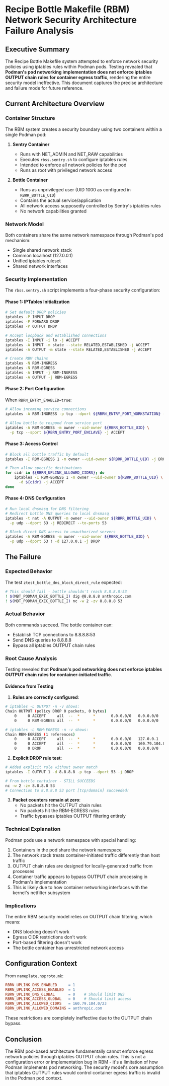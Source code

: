 # Recipe Bottle Makefile (RBM) Network Security Architecture Failure Analysis

## Executive Summary

The Recipe Bottle Makefile system attempted to enforce network security policies using iptables rules within Podman pods. Testing revealed that **Podman's pod networking implementation does not enforce iptables OUTPUT chain rules for container egress traffic**, rendering the entire security model ineffective. This document captures the precise architecture and failure mode for future reference.

## Current Architecture Overview

### Container Structure
The RBM system creates a security boundary using two containers within a single Podman pod:

1. **Sentry Container**
   - Runs with NET_ADMIN and NET_RAW capabilities
   - Executes `rbss.sentry.sh` to configure iptables rules
   - Intended to enforce all network policies for the pod
   - Runs as root with privileged network access

2. **Bottle Container**
   - Runs as unprivileged user (UID 1000 as configured in `RBRR_BOTTLE_UID`)
   - Contains the actual service/application
   - All network access supposedly controlled by Sentry's iptables rules
   - No network capabilities granted

### Network Model
Both containers share the same network namespace through Podman's pod mechanism:
- Single shared network stack
- Common localhost (127.0.0.1)
- Unified iptables ruleset
- Shared network interfaces

### Security Implementation

The `rbss.sentry.sh` script implements a four-phase security configuration:

#### Phase 1: IPTables Initialization
```bash
# Set default DROP policies
iptables -P INPUT DROP
iptables -P FORWARD DROP
iptables -P OUTPUT DROP

# Accept loopback and established connections
iptables -I INPUT -i lo -j ACCEPT
iptables -A INPUT -m state --state RELATED,ESTABLISHED -j ACCEPT
iptables -A OUTPUT -m state --state RELATED,ESTABLISHED -j ACCEPT

# Create RBM chains
iptables -N RBM-INGRESS
iptables -N RBM-EGRESS
iptables -A INPUT -j RBM-INGRESS
iptables -A OUTPUT -j RBM-EGRESS
```

#### Phase 2: Port Configuration
When `RBRN_ENTRY_ENABLED=true`:
```bash
# Allow incoming service connections
iptables -A RBM-INGRESS -p tcp --dport ${RBRN_ENTRY_PORT_WORKSTATION} -j ACCEPT

# Allow bottle to respond from service port
iptables -A RBM-EGRESS -m owner --uid-owner ${RBRR_BOTTLE_UID} \
  -p tcp --sport ${RBRN_ENTRY_PORT_ENCLAVE} -j ACCEPT
```

#### Phase 3: Access Control
```bash
# Block all bottle traffic by default
iptables -I RBM-EGRESS 1 -m owner --uid-owner ${RBRR_BOTTLE_UID} -j DROP

# Then allow specific destinations
for cidr in ${RBRN_UPLINK_ALLOWED_CIDRS}; do
    iptables -I RBM-EGRESS 1 -m owner --uid-owner ${RBRR_BOTTLE_UID} \
      -d ${cidr} -j ACCEPT
done
```

#### Phase 4: DNS Configuration
```bash
# Run local dnsmasq for DNS filtering
# Redirect bottle DNS queries to local dnsmasq
iptables -t nat -A OUTPUT -m owner --uid-owner ${RBRR_BOTTLE_UID} \
  -p udp --dport 53 -j REDIRECT --to-ports 53

# Block direct DNS access to unauthorized servers
iptables -A RBM-EGRESS -m owner --uid-owner ${RBRR_BOTTLE_UID} \
  -p udp --dport 53 ! -d 127.0.0.1 -j DROP
```

## The Failure

### Expected Behavior
The test `ztest_bottle_dns_block_direct_rule` expected:
```bash
# This should fail - bottle shouldn't reach 8.8.8.8:53
! $(MBT_PODMAN_EXEC_BOTTLE_I) dig @8.8.8.8 anthropic.com
! $(MBT_PODMAN_EXEC_BOTTLE_I) nc -w 2 -zv 8.8.8.8 53
```

### Actual Behavior
Both commands succeed. The bottle container can:
- Establish TCP connections to 8.8.8.8:53
- Send DNS queries to 8.8.8.8
- Bypass all iptables OUTPUT chain rules

### Root Cause Analysis

Testing revealed that **Podman's pod networking does not enforce iptables OUTPUT chain rules for container-initiated traffic**. 

#### Evidence from Testing

1. **Rules are correctly configured**:
```bash
# iptables -L OUTPUT -n -v shows:
Chain OUTPUT (policy DROP 0 packets, 0 bytes)
    0     0 ACCEPT     all  --  *      *       0.0.0.0/0   0.0.0.0/0   state RELATED,ESTABLISHED
    0     0 RBM-EGRESS all  --  *      *       0.0.0.0/0   0.0.0.0/0

# iptables -L RBM-EGRESS -n -v shows:
Chain RBM-EGRESS (1 references)
    0     0 ACCEPT     all  --  *      *       0.0.0.0/0   127.0.0.1   owner UID match 1000
    0     0 ACCEPT     all  --  *      *       0.0.0.0/0   160.79.104.0/23   owner UID match 1000
    0     0 DROP       all  --  *      *       0.0.0.0/0   0.0.0.0/0   owner UID match 1000
```

2. **Explicit DROP rule test**:
```bash
# Added explicit rule without owner match
iptables -I OUTPUT 1 -d 8.8.8.8 -p tcp --dport 53 -j DROP

# From bottle container - STILL SUCCEEDS
nc -w 2 -zv 8.8.8.8 53
# Connection to 8.8.8.8 53 port [tcp/domain] succeeded!
```

3. **Packet counters remain at zero**:
   - No packets hit the OUTPUT chain rules
   - No packets hit the RBM-EGRESS rules
   - Traffic bypasses iptables OUTPUT filtering entirely

### Technical Explanation

Podman pods use a network namespace with special handling:
1. Containers in the pod share the network namespace
2. The network stack treats container-initiated traffic differently than host traffic
3. OUTPUT chain rules are designed for locally-generated traffic from processes
4. Container traffic appears to bypass OUTPUT chain processing in Podman's implementation
5. This is likely due to how container networking interfaces with the kernel's netfilter subsystem

### Implications

The entire RBM security model relies on OUTPUT chain filtering, which means:
- DNS blocking doesn't work
- Egress CIDR restrictions don't work
- Port-based filtering doesn't work
- The bottle container has unrestricted network access

## Configuration Context

From `nameplate.nsproto.mk`:
```makefile
RBRN_UPLINK_DNS_ENABLED     = 1
RBRN_UPLINK_ACCESS_ENABLED  = 1
RBRN_UPLINK_DNS_GLOBAL      = 0    # Should limit DNS
RBRN_UPLINK_ACCESS_GLOBAL   = 0    # Should limit access
RBRN_UPLINK_ALLOWED_CIDRS   = 160.79.104.0/23
RBRN_UPLINK_ALLOWED_DOMAINS = anthropic.com
```

These restrictions are completely ineffective due to the OUTPUT chain bypass.

## Conclusion

The RBM pod-based architecture fundamentally cannot enforce egress network policies through iptables OUTPUT chain rules. This is not a configuration error or implementation bug in RBM - it's a limitation of how Podman implements pod networking. The security model's core assumption that iptables OUTPUT rules would control container egress traffic is invalid in the Podman pod context.

